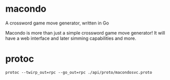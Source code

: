 # macondo

A crossword game move generator, written in Go

Macondo is more than just a simple crossword game move generator! It will have a web interface and later simming capabilities and more.

# protoc

`protoc --twirp_out=rpc --go_out=rpc ./api/proto/macondosvc.proto`
